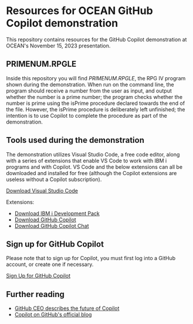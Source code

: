 # Resources for OCEAN GitHub Copilot demonstration

This repository contains resources for the GitHub Copilot demonstration at OCEAN's November 15, 2023 presentation.

## PRIMENUM.RPGLE
Inside this repository you will find *PRIMENUM.RPGLE*, the RPG IV program shown during the demonstration. When run on the command line, the program should receive a number from the user as input, and output whether the number is a prime number; the program checks whether the number is prime using the isPrime procedure declared towards the end of the file. However, the isPrime procedure is deliberately left unfinished; the intention is to use Copilot to complete the procedure as part of the demonstration.

## Tools used during the demonstration
The demonstration utilizes Visual Studio Code, a free code editor, along with a series of extensions that enable VS Code to work with IBM i programs and with Copilot.
VS Code and the below extensions can all be downloaded and installed for free (although the Copilot extensions are useless without a Copilot subscription). 

[Download Visual Studio Code](https://code.visualstudio.com/Download)

Extensions:
* [Download IBM i Development Pack](https://marketplace.visualstudio.com/items?itemName=HalcyonTechLtd.ibm-i-development-pack)
* [Download GitHub Copilot](https://marketplace.visualstudio.com/items?itemName=GitHub.copilot)
* [Download GitHub Copilot Chat](https://marketplace.visualstudio.com/items?itemName=GitHub.copilot-chat)

## Sign up for GitHub Copilot
Please note that to sign up for Copilot, you must first log into a GitHub account, or create one if necessary.

[Sign Up for GitHub Copilot](https://github.com/login?return_to=%2fgithub-copilot%2fsignup)

## Further reading
* [GitHub CEO describes the future of Copilot](https://github.blog/2023-11-08-universe-2023-copilot-transforms-github-into-the-ai-powered-developer-platform/)
* [Copilot on GitHub's official blog](https://github.blog/tag/github-copilot/)
